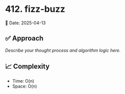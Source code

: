 # 412. fizz-buzz

📅 Date: 2025-04-13

## ✅ Approach

_Describe your thought process and algorithm logic here._

## 📈 Complexity

- Time: O(n)
- Space: O(n)
